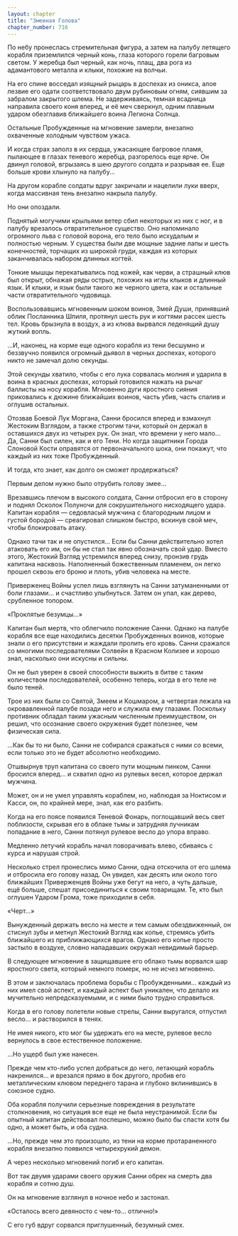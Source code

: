 ```yaml
---
layout: chapter
title: "Змеиная Голова"
chapter_number: 716
---
```


По небу пронеслась стремительная фигура, а затем на палубу летящего корабля приземлился черный конь, глаза которого горели багровым светом. У жеребца был черный, как ночь, плащ, два рога из адамантового металла и клыки, похожие на волчьи.

На его спине восседал изящный рыцарь в доспехах из оникса, алое лезвие его одати соответствовало двум рубиновым огням, сиявшим за забралом закрытого шлема. Не задерживаясь, темная всадница направила своего коня вперед, и её меч сверкнул, одним плавным ударом обезглавив ближайшего воина Легиона Солнца.

Остальные Пробужденные на мгновение замерли, внезапно охваченные холодным чувством ужаса.

И когда страх заполз в их сердца, ужасающее багровое пламя, пылающее в глазах теневого жеребца, разгорелось еще ярче. Он двинул головой, вгрызаясь в шею другого солдата и разрывая ее. Еще больше крови хлынуло на палубу...

На другом корабле солдаты вдруг закричали и нацелили луки вверх, когда массивная тень внезапно накрыла палубу.

Но они опоздали.

Поднятый могучими крыльями ветер сбил некоторых из них с ног, и в палубу врезалось отвратительное существо. Оно напоминало огромного льва с головой ворона, его тело было исхудалым и полностью черным. У существа были две мощные задние лапы и шесть конечностей, торчащих из широкой груди, каждая из которых заканчивалась набором длинных когтей.

Тонкие мышцы перекатывались под кожей, как черви, а страшный клюв был открыт, обнажая ряды острых, похожих на иглы клыков и длинный язык. И клыки, и язык были такого же черного цвета, как и остальные части отвратительного чудовища.

Воспользовавшись мгновенным шоком воинов, Змей Души, принявший облик Посланника Шпиля, протянул шесть рук и когтями рассек шесть тел. Кровь брызнула в воздух, а из клюва вырвался леденящий душу жуткий вопль.

...И, наконец, на корме еще одного корабля из тени бесшумно и беззвучно появился огромный дьявол в черных доспехах, которого никто не замечал долю секунды.

Этой секунды хватило, чтобы с его лука сорвалась молния и ударила в воина в красных доспехах, который готовился нажать на рычаг баллисты на носу корабля. Мгновенно дуги яростного сияния приковались к дюжине ближайших воинов, часть убив, часть спалив и оглушив остальных.

Отозвав Боевой Лук Моргана, Санни бросился вперед и взмахнул Жестоким Взглядом, а также строгим тачи, который он держал в оставшихся двух из четырех рук. Он знал, что времени у него мало... Да, Санни был силен, как и его Тени. Но когда защитники Города Слоновой Кости оправятся от первоначального шока, они покажут, что каждый из них тоже Пробужденный.

И тогда, кто знает, как долго он сможет продержаться?

Первым делом нужно было отрубить голову змее...

Врезавшись плечом в высокого солдата, Санни отбросил его в сторону и поднял Осколок Полуночи для сокрушительного нисходящего удара. Капитан корабля — седовласый мужчина с благородным лицом и густой бородой — среагировал слишком быстро, вскинув свой меч, чтобы блокировать атаку.

Однако тачи так и не опустился... Если бы Санни действительно хотел атаковать его им, он бы не стал так явно обозначать свой удар. Вместо этого, Жестокий Взгляд устремился вперед снизу, пронзив грудь капитана насквозь. Наполненный божественным пламенем, он легко прошел сквозь его броню и плоть, убив человека на месте.

Приверженец Войны успел лишь взглянуть на Санни затуманенными от боли глазами... и счастливо улыбнуться. Затем он упал, как дерево, срубленное топором.

«Проклятые безумцы...»

Капитан был мертв, что облегчило положение Санни. Однако на палубе корабля все еще находились десятки Пробужденных воинов, которые знали о его присутствии и жаждали пролить его кровь. Санни сражался со многими последователями Солвейн в Красном Колизее и хорошо знал, насколько они искусны и сильны.

Он не был уверен в своей способности выжить в битве с таким количеством последователей, особенно теперь, когда в его теле не было теней.

Трое из них были со Святой, Змеем и Кошмаром, а четвертая лежала на окровавленной палубе позади него и служила ему глазами. Поскольку противник обладал таким ужасным численным преимуществом, он решил, что осознание своего окружения будет полезнее, чем физическая сила.

...Как бы то ни было, Санни не собирался сражаться с ними со всеми, если только это не будет абсолютно необходимо.

Отшвырнув труп капитана со своего пути мощным пинком, Санни бросился вперед... и схватил одно из рулевых весел, которое держал мужчина.

Может, он и не умел управлять кораблем, но, наблюдая за Ноктисом и Касси, он, по крайней мере, знал, как его разбить.

Когда на его поясе появился Теневой Фонарь, поглощавший весь свет поблизости, скрывая его в облаке тьмы и затрудняя лучникам попадание в него, Санни потянул рулевое весло до упора вправо.

Медленно летучий корабль начал поворачивать влево, сбиваясь с курса и нарушая строй.

Несколько стрел пронеслись мимо Санни, одна отскочила от его шлема и отбросила его голову назад. Он увидел, как десять или около того ближайших Приверженцев Войны уже бегут на него, а чуть дальше, ещё больше, спешат присоединиться к своим товарищам. Те, кто был оглушен Ударом Грома, тоже приходили в себя.

«Черт...»

Вынужденный держать весло на месте и тем самым обездвиженный, он стиснул зубы и метнул Жестокий Взгляд как копье, стремясь убить ближайшего из приближающихся врагов. Однако его копье просто застыло в воздухе, словно нападавших окружал невидимый барьер.

В следующее мгновение в защищавшее его облако тьмы ворвался шар яростного света, который немного померк, но не исчез мгновенно.

В этом и заключалась проблема борьбы с Пробужденными... каждый из них имел свой аспект, и каждый аспект был уникален, что делало их мучительно непредсказуемыми, и с ними было трудно справиться.

Когда в его голову полетели новые стрелы, Санни выругался, отпустил весло... и растворился в тенях.

Не имея никого, кто мог бы удержать его на месте, рулевое весло вернулось в свое естественное положение.

...Но ущерб был уже нанесен.

Прежде чем кто-либо успел добраться до него, летающий корабль накренился... и врезался прямо в бок другого, пробив его металлическим клювом переднего тарана и глубоко вклинившись в союзное судно.

Оба корабля получили серьезные повреждения в результате столкновения, но ситуация все еще не была неустранимой. Если бы опытный капитан действовал поспешно, можно было бы спасти хотя бы одно, а может быть, и оба судна.

...Но, прежде чем это произошло, из тени на корме протараненного корабля внезапно появился четырехрукий демон.

А через несколько мгновений погиб и его капитан.

Вот так двумя ударами своего оружия Санни обрек на смерть два корабля и сотню душ.

Он на мгновение взглянул в ночное небо и застонал.

«Осталось всего девяносто с чем-то... отлично!»

С его губ вдруг сорвался приглушенный, безумный смех.